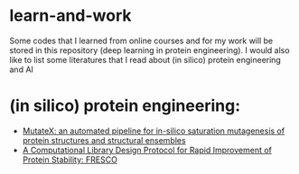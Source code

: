 # learn-and-work
Some codes that I learned from online courses and for my work will be stored in this repository (deep learning in protein engineering).
I would also like to list some literatures that I read about (in silico) protein engineering and AI

# (in silico) protein engineering:
- [MutateX: an automated pipeline for in-silico saturation mutagenesis of protein structures
and structural ensembles](https://www.biorxiv.org/content/10.1101/824938v1.full)
- [A Computational Library Design Protocol for Rapid Improvement of Protein Stability: FRESCO](https://pubmed.ncbi.nlm.nih.gov/29086304/)
